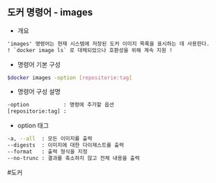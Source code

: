 ## 도커 명령어 - images

- 개요
```txt
'images' 명령어는 현재 시스템에 저장된 도커 이미지 목록을 표시하는 데 사용한다.
! `docker image ls` 로 대체되었으나 호환성을 위해 계속 지원 !
```

- 명령어 기본 구성
```bash
$docker images -option [repositorie:tag]
```

- 명령어 구성 설명
```bash
-option           : 명령에 추가할 옵션
[repositorie:tag] : 
```

- option 태그
```bash
-a, --all  : 모든 이미지를 출력
--digests  : 이미지에 대한 다이제스트를 출력
--format   : 출력 형식을 지정
--no-trunc : 결과를 축소하지 않고 전체 내용을 출력
```

#도커